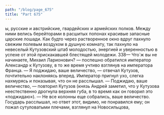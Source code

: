 ```yaml
---
path: "/blog/page_675"
title: "Part 675"
---
```


ы, русские и австрийские, гвардейских и армейских полков. Между ними велись берейторами в расшитых попонах красивые запасные царские лошади.
Как будто через растворенное окно вдруг пахнуло свежим полевым воздухом в душную комнату, так пахнуло на невеселый Кутузовский штаб молодостью, энергией и уверенностью в успехе от этой прискакавшей блестящей молодежи.
338— Что́ ж вы не начинаете, Михаил Ларионович? — поспешно обратился император Александр к Кутузову, в то же время учтиво взглянув на императора Франца.
— Я поджидаю, ваше величество, — отвечал Кутузов, почтительно наклоняясь вперед.
Император пригнул ухо, слегка нахмурясь и показывая, что он не расслышал.
— Поджидаю, ваше величество, — повторил Кутузов (князь Андрей заметил, что у Кутузова неестественно дрогнула верхняя губа, в то время как он говорил это «поджидаю»). — Не все колонны еще собрались, ваше величество.
Государь расслышал, но ответ этот, видимо, не понравился ему; он пожал сутуловатыми плечами, взглянул на Новосильцова,
